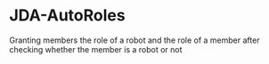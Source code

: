 # JDA-AutoRoles
Granting members the role of a robot and the role of a member after checking whether the member is a robot or not
